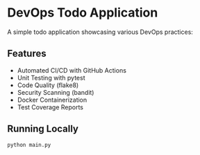 # DevOps Todo Application

A simple todo application showcasing various DevOps practices:

## Features
- Automated CI/CD with GitHub Actions
- Unit Testing with pytest
- Code Quality (flake8)
- Security Scanning (bandit)
- Docker Containerization
- Test Coverage Reports

## Running Locally
```bash
python main.py
